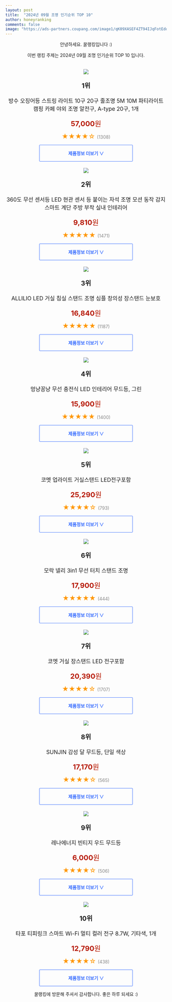 ```yaml
---
layout: post
title:  "2024년 09월 조명 인기순위 TOP 10"
author: honeyranking
comments: false
image: "https://ads-partners.coupang.com/image1/qK09XASEF4ZT94IJqFotEdqabBGDOVY7Bz2JC7s5RdAuvVPS2GZGJX_jPropCVdU0GGrFmJCvQBunGfhSAVWEuENKJyICsKLTLi2bmBbiAac1fMTYSOfODQyahI6SIS0WWbJ_wgJ7j3Z2Cx5MIAB979oqRSb4tqUi_6Cb51RlkQWH8koo4NyFH3lplsKKvvnwjZOzGf8ZdEIxYw_X6IU5karSZyQ8KXQw9ZPczIbWQ0LbGKI1xARxEUUFZlEB_mrcZHXMsahOkysklDzsfrIakr5V0K5a3MQeZDVubQiZC4tbwcd631wFUuuJ43sLAj_"
---
```

<p style="text-align: center;">안녕하세요. 꿀랭킹입니다 :)</p>
<p style="text-align: center;">이번 랭킹 주제는 2024년 09월 조명 인기순위 TOP 10 입니다.</p><center><img src="https://ads-partners.coupang.com/image1/qK09XASEF4ZT94IJqFotEdqabBGDOVY7Bz2JC7s5RdAuvVPS2GZGJX_jPropCVdU0GGrFmJCvQBunGfhSAVWEuENKJyICsKLTLi2bmBbiAac1fMTYSOfODQyahI6SIS0WWbJ_wgJ7j3Z2Cx5MIAB979oqRSb4tqUi_6Cb51RlkQWH8koo4NyFH3lplsKKvvnwjZOzGf8ZdEIxYw_X6IU5karSZyQ8KXQw9ZPczIbWQ0LbGKI1xARxEUUFZlEB_mrcZHXMsahOkysklDzsfrIakr5V0K5a3MQeZDVubQiZC4tbwcd631wFUuuJ43sLAj_" style="margin-top:20px" /></center><p style="text-align: center; font-size: 20px"><b>1위</b></p><p style="text-align: center; font-size: 17px">방수 오징어등 스트링 라이트 10구 20구 줄조명 5M 10M 파티라이트 캠핑 카페 야외 조명 알전구, A-type 20구, 1개</p><p style="text-align: center;"><span style="color: #b61800; font-size: 22px;"><b>57,000</b>원</span></p><p style="text-align: center;"><span style="color: #ff9600; font-size: 20px;">★★★★☆ </span><span style="color: #878787;">(1308)</span></p><center><a href="https://link.coupang.com/re/AFFSDP?lptag=AF3899140&subid=honeyrank&pageKey=6498129489&itemId=14294441263&vendorItemId=81539334580&traceid=V0-153-2dc973afef7300f9&clickBeacon=f335af70-7550-11ef-aabf-99473031e320%7E3&requestid=20240918090000972191586724&token=31850C%7CMIXED"><div style="font-size: 14px; display: inline-block; padding: 15px 90px; color: #346aff; border-radius: 2px; border: 1px solid #346aff; cursor: pointer;"><b>제품정보 더보기 &or;</b></div></a></center><center><img src="https://ads-partners.coupang.com/image1/k6eZ2hmHSS2JZL62k0q1-7exU3HCqY5UkOjeT3709URPgS2LvsNXvrijK4AJ-aRtnkomumKDhlg9eHA42S-CXN51GiCcsWBR0-VpQ0HyPrz3HhReIp9rJKv6k-PVjSUNh1KXX9MlSk_A1pLrMXI91muXOljqvhd6mYY_r-lT0BXYFPdHkMLfpyjPkbfSGs1yDVQdXTJwZOn-L9A154xUou9M4jCLgVWGLznbCrr4VLkU1yEjELyhGqG1rIJJ6zvp46orE4K2MToxc1nJfm5wUBkwIL-JInSSFn-2m9pB7uNTmCUxQr1OXMee_Q==" style="margin-top:20px" /></center><p style="text-align: center; font-size: 20px"><b>2위</b></p><p style="text-align: center; font-size: 17px">360도 무선 센서등 LED 현관 센서 등 붙이는 자석 조명 모션 동작 감지 스마트 계단 주방 부착 실내 인테리어</p><p style="text-align: center;"><span style="color: #b61800; font-size: 22px;"><b>9,810</b>원</span></p><p style="text-align: center;"><span style="color: #ff9600; font-size: 20px;">★★★★★ </span><span style="color: #878787;">(1471)</span></p><center><a href="https://link.coupang.com/re/AFFSDP?lptag=AF3899140&subid=honeyrank&pageKey=7330579287&itemId=18819260077&vendorItemId=85949625948&traceid=V0-153-8d1a680ca2cd77ca&requestid=20240918090000972191586724&token=31850C%7CMIXED"><div style="font-size: 14px; display: inline-block; padding: 15px 90px; color: #346aff; border-radius: 2px; border: 1px solid #346aff; cursor: pointer;"><b>제품정보 더보기 &or;</b></div></a></center><center><img src="https://ads-partners.coupang.com/image1/UgGVxvcZUo8-HFj4UviS2CLtoZYzDSV_0FHJQgCP3kfZH8pHeor4MVFpkCOUctX53nA3z_kdpCF8XJKBEUPtomWOVxuK6RTGTAUvM0ZgRNQjRLYuFUSma8Ej_gNuoFvt1lNJ_bh7jg03vfyW9KDfHgggL8sB9NS76DRA9BhSmLDoxJ6yGYcw-0NjXJrY8n5SDS1pPMi3lh2KrJHIXzctrs9gOA760DffkfqDHjNvMVrZEBgoH_zo8KnmhxDHLS9D34SbfRl1tQ_qwAd-BeqT8BLpDDLCi7wb7R5aOKc8IS6HG-xNXNkfpG4r" style="margin-top:20px" /></center><p style="text-align: center; font-size: 20px"><b>3위</b></p><p style="text-align: center; font-size: 17px">ALLILIO LED 거실 침실 스탠드 조명 심플 창의성 장스탠드 눈보호</p><p style="text-align: center;"><span style="color: #b61800; font-size: 22px;"><b>16,840</b>원</span></p><p style="text-align: center;"><span style="color: #ff9600; font-size: 20px;">★★★★★ </span><span style="color: #878787;">(1187)</span></p><center><a href="https://link.coupang.com/re/AFFSDP?lptag=AF3899140&subid=honeyrank&pageKey=8044598403&itemId=22538371376&vendorItemId=90202444168&traceid=V0-153-81bc4507b000a84b&requestid=20240918090000972191586724&token=31850C%7CMIXED"><div style="font-size: 14px; display: inline-block; padding: 15px 90px; color: #346aff; border-radius: 2px; border: 1px solid #346aff; cursor: pointer;"><b>제품정보 더보기 &or;</b></div></a></center><center><img src="https://ads-partners.coupang.com/image1/Jw7vQ44ZfLxRlEAdJ7EFkSQ0UvUK5SPRAzZbLcpzz4HG6FstSC8dNcD-rQjAcbuEIxIvtyeTkuDCnzMnRwQKTAkKR1PeEo-CulM8H2dVtr7T9O-xj5dDz0mtoBDAT32OG9QVEHehlItLEui-gVSCT094wxBRbXlz3CyQoBnDirA53FPwMoe2sNxrqBdz4yBkg0FMvnjjb-tGgwSRM4_8aqgkA09p0Phve75k4lpcy87DRcMPQKjCAGjdEz1H6VIH4zeiFZJ3gh1HLOvziZYLrFVtNqi0hsUJkVN4HgjdYvs=" style="margin-top:20px" /></center><p style="text-align: center; font-size: 20px"><b>4위</b></p><p style="text-align: center; font-size: 17px">멍냥꽁냥 무선 충전식 LED 인테리어 무드등, 그린</p><p style="text-align: center;"><span style="color: #b61800; font-size: 22px;"><b>15,900</b>원</span></p><p style="text-align: center;"><span style="color: #ff9600; font-size: 20px;">★★★★★ </span><span style="color: #878787;">(1400)</span></p><center><a href="https://link.coupang.com/re/AFFSDP?lptag=AF3899140&subid=honeyrank&pageKey=6137226662&itemId=11744938677&vendorItemId=79018835471&traceid=V0-153-cd1398020fc1f541&clickBeacon=f335af70-7550-11ef-b849-dec1eb7ac194%7E3&requestid=20240918090000972191586724&token=31850C%7CMIXED"><div style="font-size: 14px; display: inline-block; padding: 15px 90px; color: #346aff; border-radius: 2px; border: 1px solid #346aff; cursor: pointer;"><b>제품정보 더보기 &or;</b></div></a></center><center><img src="https://ads-partners.coupang.com/image1/tz6fnv4t4wkb9_9it0-aXWElyXc5cHrbBY1LJJE9VdKNQoHqAQ8THWfi2Z68tj8xqwMcwDUb6EqkAXsxkfNsU8m28UWHPz5i0-IlfAe14Jza3UUmXfdKDKmHcsr3bUA6IzX1LirT8_xg7SO34UDi0Z_71ZMsuHcZrcOjhXDNi2EhSwXc4nvOR6cu37yD2pIrMLDpoFOANizQR-lE1zg0y8BfTywrHyB6MCSROeYOu3tx808poyqjRWyD8NlH9L2ExU5nS6qbdSBmsit-6J5X5AF_fTP570eLrb35" style="margin-top:20px" /></center><p style="text-align: center; font-size: 20px"><b>5위</b></p><p style="text-align: center; font-size: 17px">코멧 업라이트 거실스탠드 LED전구포함</p><p style="text-align: center;"><span style="color: #b61800; font-size: 22px;"><b>25,290</b>원</span></p><p style="text-align: center;"><span style="color: #ff9600; font-size: 20px;">★★★★☆ </span><span style="color: #878787;">(793)</span></p><center><a href="https://link.coupang.com/re/AFFSDP?lptag=AF3899140&subid=honeyrank&pageKey=6590379595&itemId=14869152830&vendorItemId=82108197408&traceid=V0-153-844bf610dc341a7f&requestid=20240918090000972191586724&token=31850C%7CMIXED"><div style="font-size: 14px; display: inline-block; padding: 15px 90px; color: #346aff; border-radius: 2px; border: 1px solid #346aff; cursor: pointer;"><b>제품정보 더보기 &or;</b></div></a></center><center><img src="https://ads-partners.coupang.com/image1/_vq5gLzJYKPlBIbP_oakXVHF5qnhcdzdKczotd7yegeXjLcROoqrEzE41EB7aLkeuF7D8H-B_As6pLa613Kczy7l2YjUwTWDVeN4cKSbPUZY7_TK2Hv6lTZWvxBk68nMCDaT0sSM0dUo0D3F96MWR9flObs2X40ypCMqzeM09S2SctME6Js23THjrEVRtcZrthcgXn6oTn_xucCWFX-xCb5RJE1qjdYM9w5ZDORQAVWLOvMnayXkEyVjoxdIZ-yOLp7pN68fql9zEAyPbLQQM8dQFfpBVg-6iPQ3Ld7qkJpAE0UJKu7szH4C5Q4aTqY=" style="margin-top:20px" /></center><p style="text-align: center; font-size: 20px"><b>6위</b></p><p style="text-align: center; font-size: 17px">모락 넬리 3in1 무선 터치 스탠드 조명</p><p style="text-align: center;"><span style="color: #b61800; font-size: 22px;"><b>17,900</b>원</span></p><p style="text-align: center;"><span style="color: #ff9600; font-size: 20px;">★★★★★ </span><span style="color: #878787;">(444)</span></p><center><a href="https://link.coupang.com/re/AFFSDP?lptag=AF3899140&subid=honeyrank&pageKey=7644029246&itemId=20320029830&vendorItemId=89625181870&traceid=V0-153-bced9424d9fc9f81&clickBeacon=f335af70-7550-11ef-9013-e7079f373ff5%7E3&requestid=20240918090000972191586724&token=31850C%7CMIXED"><div style="font-size: 14px; display: inline-block; padding: 15px 90px; color: #346aff; border-radius: 2px; border: 1px solid #346aff; cursor: pointer;"><b>제품정보 더보기 &or;</b></div></a></center><center><img src="https://ads-partners.coupang.com/image1/2FZECqBJZkFc126q2DvSae0tCeXxZYr5DUhhRui9wwxVa3gtxXQyxWkuXfg5SnL1akfio41vItuMc711Hj3YlyZuiPC2kofgcs_h50c12tHGHcgnI_r8MOWaEQRTtMz0sD4AEma7JYVaYl0IwrVGzk6fZamKnZu9zyltJHoaz3i-IV76atPMUDNZoh-16rui9Oxcmr9iGm5mqtDc91oqKk23fZM82HVMOKgdnvlakJ0UCf3kceRLRak6EPWzLBWzjK7ha0AzGoUvE8UzbWjid1GqvegXwjrl494=" style="margin-top:20px" /></center><p style="text-align: center; font-size: 20px"><b>7위</b></p><p style="text-align: center; font-size: 17px">코멧 거실 장스탠드 LED 전구포함</p><p style="text-align: center;"><span style="color: #b61800; font-size: 22px;"><b>20,390</b>원</span></p><p style="text-align: center;"><span style="color: #ff9600; font-size: 20px;">★★★★☆ </span><span style="color: #878787;">(1707)</span></p><center><a href="https://link.coupang.com/re/AFFSDP?lptag=AF3899140&subid=honeyrank&pageKey=7028599558&itemId=17337605376&vendorItemId=84508173207&traceid=V0-153-3e0dba77c9c26294&requestid=20240918090000972191586724&token=31850C%7CMIXED"><div style="font-size: 14px; display: inline-block; padding: 15px 90px; color: #346aff; border-radius: 2px; border: 1px solid #346aff; cursor: pointer;"><b>제품정보 더보기 &or;</b></div></a></center><center><img src="https://ads-partners.coupang.com/image1/oGN6o_L_Q3tWPeQEoJki5IWdR38YBAT9Dq9r3zRgpEumxKnU9g_ofohqDjw6zDqG2VbXBNeDhDk8MEx6PDpDmgUMxzrRFegNphMl5PtLJiJI_eXqvsw3lfEu5gmIUyXXpuWqNW-y5bSNdifEcXU0cFQeqf0ZDqs5N_4W6e7-rg_cNkdS4Pt2DyNAkn3uGZ1DOxHGAuQvZlTIE5GzrSNfA57oES81aNCHU8H83yUyJsCRcxH2tMqgtkUYmKeNoHa3mW3r0zaNJxnoe4B8XSFVa-XTxTEedwRZYuPQzKhj" style="margin-top:20px" /></center><p style="text-align: center; font-size: 20px"><b>8위</b></p><p style="text-align: center; font-size: 17px">SUNJIN 감성 달 무드등, 단일 색상</p><p style="text-align: center;"><span style="color: #b61800; font-size: 22px;"><b>17,170</b>원</span></p><p style="text-align: center;"><span style="color: #ff9600; font-size: 20px;">★★★★☆ </span><span style="color: #878787;">(565)</span></p><center><a href="https://link.coupang.com/re/AFFSDP?lptag=AF3899140&subid=honeyrank&pageKey=165245429&itemId=473819311&vendorItemId=4186491619&traceid=V0-153-a80fc08b79e7b513&clickBeacon=f335af70-7550-11ef-ba78-eecf6a3f15a9%7E3&requestid=20240918090000972191586724&token=31850C%7CMIXED"><div style="font-size: 14px; display: inline-block; padding: 15px 90px; color: #346aff; border-radius: 2px; border: 1px solid #346aff; cursor: pointer;"><b>제품정보 더보기 &or;</b></div></a></center><center><img src="https://ads-partners.coupang.com/image1/CPQCmy7Q9WhZ8VrgCPHyV8cPlZGEo_RkUf4xFnp_0r15iUsWCTgL7iDpY9yHeljDIgCxJ1qnnBG2r-plxi-Fh-0wkXW06QVARVG9SoKoRyXxhZPovegyLoTsZE6khJCD2PGuwBA6-K_7uJCsjNzIQvjAnNh07-qE6byyb07WI59DKvjjs-60FbdbZJVMqU2rRdPgbNS0W86Bujsmyttv40wLRhuNbePSeEwMHQ83fHyYJhYSGkpVPsK_oJBRVBSWIvkwgWbYF_O6OqBr6ceBlJ5jvGPG6FD31Smu" style="margin-top:20px" /></center><p style="text-align: center; font-size: 20px"><b>9위</b></p><p style="text-align: center; font-size: 17px">레나에너지 빈티지 우드 무드등</p><p style="text-align: center;"><span style="color: #b61800; font-size: 22px;"><b>6,000</b>원</span></p><p style="text-align: center;"><span style="color: #ff9600; font-size: 20px;">★★★★☆ </span><span style="color: #878787;">(506)</span></p><center><a href="https://link.coupang.com/re/AFFSDP?lptag=AF3899140&subid=honeyrank&pageKey=7868017062&itemId=21486280586&vendorItemId=88540370439&traceid=V0-153-85bd50b173e4109f&requestid=20240918090000972191586724&token=31850C%7CMIXED"><div style="font-size: 14px; display: inline-block; padding: 15px 90px; color: #346aff; border-radius: 2px; border: 1px solid #346aff; cursor: pointer;"><b>제품정보 더보기 &or;</b></div></a></center><center><img src="https://ads-partners.coupang.com/image1/LMPbfdVuy2Dpa3pGLLCr50-28Et5giA9OjkzhqRG4xSt0-FIZtyZoyanuodZdMpss4T_3Dor4SZvPq6D7jQLef70z8P8yGUa_D6Yfoowfc5NgLeG15v8vCYX2gDUbH8rDL0aYpjiO14F81SBe6kkiW_5CdOQLE-OObc0YDovEDEvrsYWc6IRI9BSwmBT5R4JcRUWMlyLKtn82SuHImNdroMFHmSj7WtJ7687Fd8qxJyxAh0lWNCMaR44AskGiuJx7TlTfL1vn3kJWu4IFYjeE3qfnvkb8qezRJ-CTZN6F0iv" style="margin-top:20px" /></center><p style="text-align: center; font-size: 20px"><b>10위</b></p><p style="text-align: center; font-size: 17px">타포 티피링크 스마트 Wi-Fi 멀티 컬러 전구 8.7W, 기타색, 1개</p><p style="text-align: center;"><span style="color: #b61800; font-size: 22px;"><b>12,790</b>원</span></p><p style="text-align: center;"><span style="color: #ff9600; font-size: 20px;">★★★★☆ </span><span style="color: #878787;">(438)</span></p><center><a href="https://link.coupang.com/re/AFFSDP?lptag=AF3899140&subid=honeyrank&pageKey=5997913177&itemId=10848905589&vendorItemId=78128897780&traceid=V0-153-13122d8bb2aeecc6&clickBeacon=f335af70-7550-11ef-a515-5914b852b7eb%7E3&requestid=20240918090000972191586724&token=31850C%7CMIXED"><div style="font-size: 14px; display: inline-block; padding: 15px 90px; color: #346aff; border-radius: 2px; border: 1px solid #346aff; cursor: pointer;"><b>제품정보 더보기 &or;</b></div></a></center><p style="text-align: center;">꿀랭킹에 방문해 주셔서 감사합니다. 좋은 하루 되세요 :)</p>